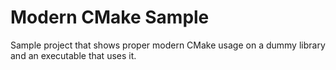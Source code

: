 # Modern CMake Sample

Sample project that shows proper modern CMake usage on a dummy library and an executable that uses it.
